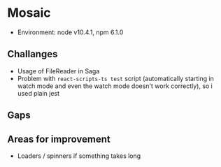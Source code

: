 # Mosaic
* Environment: node v10.4.1, npm 6.1.0

## Challanges
* Usage of FileReader in Saga
* Problem with `react-scripts-ts test` script (automatically starting in watch mode and even the watch mode doesn't work correctly), so i used plain jest

## Gaps

## ​Areas​ ​for​ ​improvement 
* Loaders / spinners if something takes long

